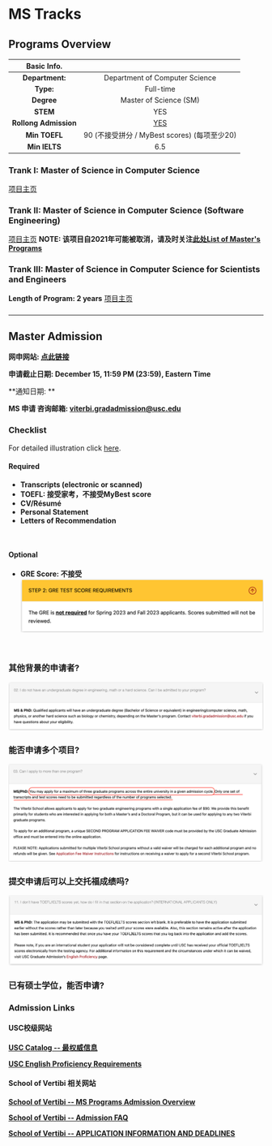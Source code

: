 # MS Tracks

## Programs Overview
|Basic Info.||
| :---: | :---: |
| **Department:** | Department of Computer Science |
| **Type:** | Full-time |
| **Degree** | Master of Science (SM) |
| **STEM** | YES |
| **Rollong Admission** | <U>YES</u> |
| **Min TOEFL** | 90 (不接受拼分 / MyBest scores) (每项至少20) |
| **Min IELTS** | 6.5 |
### Trank I: Master of Science in Computer Science
[项目主页](https://www.cs.usc.edu/academic-programs/masters/computer-science-general/)
### Trank II: Master of Science in Computer Science (Software Engineering)
[项目主页](https://www.cs.usc.edu/academic-programs/masters/software-engineering/)
**NOTE: 该项目自2021年可能被取消，请及时关注[此处List of Master's Programs](https://viterbigradadmission.usc.edu/programs/masters/msprograms/computer-science/)**
### Trank III: Master of Science in Computer Science for Scientists and Engineers
**Length of Program: 2 years**
[项目主页](https://www.cs.usc.edu/academic-programs/masters/software-engineering/)

### 

---

## Master Admission

**网申网站: [点此链接](https://viterbigradadmission.usc.edu/programs/masters/apply/ready-to-apply/)**

**申请截止日期: December 15, 11:59 PM (23:59), Eastern Time**

**通知日期: **

**MS 申请 咨询邮箱: viterbi.gradadmission@usc.edu**

### Checklist
For detailed illustration click [here]().

#### Required

- **Transcripts (electronic or scanned)**
- **TOEFL: 接受家考，不接受MyBest score**
- **CV/Résumé**
- **Personal Statement**
- **Letters of Recommendation**
</br>

#### Optional
- **GRE Score: 不接受**
![](./gre.png)

</br>

### 其他背景的申请者? 
![](./bg.png)

### 能否申请多个项目? 
![](./mul.png)

### 提交申请后可以上交托福成绩吗?
![](./toefl提交.png)

### 已有硕士学位，能否申请? 

###  Admission Links
#### USC校级网站
**[USC Catalog -- 最权威信息](https://catalogue.usc.edu/)**

**[USC English Proficiency Requirements](https://gradadm.usc.edu/lightboxes/international-students-english-proficiency/)**

#### School of Vertibi 相关网站
**[School of Vertibi -- MS Programs Admission Overview](https://viterbigradadmission.usc.edu/programs/masters/msprograms/)**

**[School of Vertibi -- Admission FAQ](https://viterbigradadmission.usc.edu/programs/masters/faq/)**

**[School of Vertibi -- APPLICATION INFORMATION AND DEADLINES](https://viterbigradadmission.usc.edu/programs/masters/apply/)**